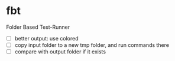 # fbt
Folder Based Test-Runner

- [ ] better output: use colored
- [ ] copy input folder to a new tmp folder, and run commands there
- [ ] compare with output folder if it exists
